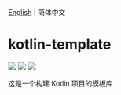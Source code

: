 [English](./README.md) | 简体中文

# kotlin-template

[![](https://img.shields.io/badge/maven-3.8.5-02303a.svg?style=flat-square)](https://maven.apache.org/download.cgi)
[![](https://img.shields.io/badge/java-1.8.0-fb9d40.svg?style=flat-square)](https://www.oracle.com/technetwork/java/javase/downloads/index.html)
[![](https://img.shields.io/dub/l/vibe-d.svg?style=flat-square)](https://tldrlegal.com/license/mit-license)

这是一个构建 Kotlin 项目的模板库
